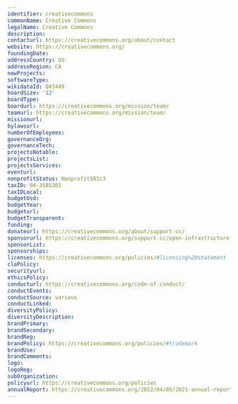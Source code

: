 ```yaml
---
identifier: creativecommons
commonName: Creative Commons
legalName: Creative Commons
description:
contacturl: https://creativecommons.org/about/contact
website: https://creativecommons.org/
foundingDate:
addressCountry: US
addressRegion: CA
newProjects:
softwareType:
wikidataId: Q43449
boardSize: '12'
boardType:
boardurl: https://creativecommons.org/mission/team/
teamurl: https://creativecommons.org/mission/team/
missionurl:
bylawsurl:
numberOfEmployees:
governanceOrg:
governanceTech:
projectsNotable:
projectsList:
projectsServices:
eventurl:
nonprofitStatus: Nonprofit501c3
taxID: 04-3585301
taxIDLocal:
budgetUsd:
budgetYear:
budgeturl:
budgetTransparent:
funding:
donateurl: https://creativecommons.org/about/support-cc/
sponsorurl: https://creativecommons.org/support-cc/open-infrastructure-circle/
sponsorList:
sponsorships:
licenses: https://creativecommons.org/policies/#licensing%20statement
claPolicy:
securityurl:
ethicsPolicy:
conducturl: https://creativecommons.org/code-of-conduct/
conductEvents:
conductSource: various
conductLinked:
diversityPolicy:
diversityDescription:
brandPrimary:
brandSecondary:
brandReg:
brandPolicy: https://creativecommons.org/policies/#trademark
brandUse:
brandComments:
logo:
logoReg:
subOrganization:
policyurl: https://creativecommons.org/policies
annualReport: https://creativecommons.org/2022/04/05/2021-annual-report/
---
```


